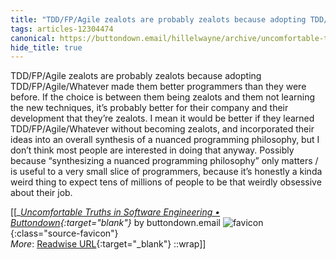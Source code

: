 ```yaml
---
title: "TDD/FP/Agile zealots are probably zealots because adopting TDD/FP/Agile/Whatever made them ..."
tags: articles-12304474
canonical: https://buttondown.email/hillelwayne/archive/uncomfortable-truths-in-software-engineering/
hide_title: true
---
```


TDD/FP/Agile zealots are probably zealots because adopting TDD/FP/Agile/Whatever made them better programmers than they were before. If the choice is between them being zealots and them not learning the new techniques, it’s probably better for their company and their development that they’re zealots.
I mean it would be better if they learned TDD/FP/Agile/Whatever without becoming zealots, and incorporated their ideas into an overall synthesis of a nuanced programming philosophy, but I don’t think most people are interested in doing that anyway.
Possibly because “synthesizing a nuanced programming philosophy” only matters / is useful to a very small slice of programmers, because it’s honestly a kinda weird thing to expect tens of millions of people to be that weirdly obsessive about their job.


[[<cite>_[Uncomfortable Truths in Software Engineering • Buttondown](https://buttondown.email/hillelwayne/archive/uncomfortable-truths-in-software-engineering/){:target="_blank"}_</cite> by buttondown.email ![favicon](https://s2.googleusercontent.com/s2/favicons?domain=buttondown.email){:class="source-favicon"}<br>
_More_: [Readwise URL](https://readwise.io/open/258996930){:target="_blank"}
::wrap]]